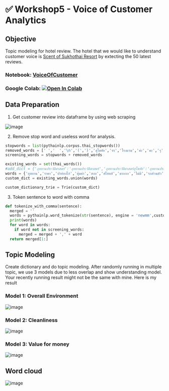 # :white_check_mark: Workshop5 - Voice of Customer Analytics
## Objective
Topic modeling for hotel review.
The hotel that we would like to understand customer voice is [Scent of Sukhothai Resort](https://www.agoda.com/th-th/scent-of-sukhothai-resort/reviews/sukhothai-th.html?finalPriceView=1&isShowMobileAppPrice=false&cid=1844104&numberOfBedrooms=&familyMode=false&adults=2&children=0&rooms=1&maxRooms=0&checkIn=2023-08-1&isCalendarCallout=false&childAges=&numberOfGuest=0&missingChildAges=false&travellerType=1&showReviewSubmissionEntry=false&currencyCode=THB&isFreeOccSearch=false&isCityHaveAsq=false&los=1&searchrequestid=d20a9cff-bc06-454b-a07e-ba39b8578414) by extecting the 50 latest reviews.

### Notebook: [VoiceOfCustomer](https://github.com/Thaniparn/MADT8101-Customer-Analytics/blob/b7ba4288f7247bfd8e40c964467c9eed05e5025a/Workshop5%20-%20Voice%20of%20Customer%20Analytics/VoiceOfCustomer.ipynb)
### Google Colab: [![Open In Colab](https://colab.research.google.com/assets/colab-badge.svg)](https://colab.research.google.com/github/Thaniparn/MADT8101-Customer-Analytics/blob/main/Workshop5%20-%20Voice%20of%20Customer%20Analytics/VoiceOfCustomer.ipynb)

## Data Preparation
1. Get customer review into dataframe by using web scraping

![image](https://github.com/Thaniparn/MADT8101-Customer-Analytics/assets/137845227/04084b97-c788-4569-a1ee-34534f1442da)

2. Remove stop word and useless word for analysis.
```python 
stopwords = list(pythainlp.corpus.thai_stopwords())
removed_words = [' ','  ','\n','(',')','สุโขทัย','รร','โรงแรม','ค่ะ','คะ','ๆ','มี','และ','รร.','ลูกค้า','ๆๆ','ค่','-','ประวัติศาสตร์']
screening_words = stopwords + removed_words

existing_words = set(thai_words())
#add_dict = {'อุทยานประวัติศาสตร์':'อุทยานประวัติศาสตร์','อุทยานประวัติศาสตร์สุโขทัย':'อุทยานประวัติศาสตร์','ราคา': 'ราคา','ปาท่องโก๋': 'ปาท่องโก๋','คุ้มค่า':'คุ้มค่า','สงบ':'สงบ','สไสตล์':'สไตล์','มากกก':'มาก','ไม่มี':'ไม่มี','รถส่วนตัว':'รถส่วนตัว','แหล่งท่งเที่ยว':'แหล่งท่องเที่ยว','สะพานบุญ':'สะพานบุญ','ไม่ได้':'ไม่ได้','อีกรอบ':'อีกรอบ'}
words = {'อุทยาน','ราคา','ปาท่องโก๋','คุ้มค่า','สงบ','สไสตส์','มากกก','ไม่มี','รถส่วนตัว','แหล่งท่งเที่ยว','สะพานบุญ','ไม่ได้','อีกรอบ','เหใาะสม','อพำนวย','สงบดี','ราคาที่'}
custom_dict = existing_words.union(words)

custom_dictionary_trie = Trie(custom_dict)
```
3. Token sentence to word with comma
```python 
def tokenize_with_comma(sentence):
  merged = ''
  words = pythainlp.word_tokenize(str(sentence), engine = 'newmm',custom_dict = custom_dictionary_trie)
  print(words)
  for word in words:
    if word not in screening_words:
      merged = merged + ',' + word
  return merged[1:]
```
## Topic Modeling
Create dictionary and do topic modeling. After randomly running in multiple topic, we use 3 models due to less overlap and show understanding model.
Your recently running result might not be the same with mine.
Here is my result
### Model 1: Overall Environment

![image](https://github.com/Thaniparn/MADT8101-Customer-Analytics/assets/137845227/80a3c3cd-314e-4fc5-a4ee-28f1cbaaaaa2)

### Model 2: Cleanliness
![image](https://github.com/Thaniparn/MADT8101-Customer-Analytics/assets/137845227/721af491-cc2b-4b3b-aefb-22cd7857b302)


### Model 3: Value for money
![image](https://github.com/Thaniparn/MADT8101-Customer-Analytics/assets/137845227/f67714a7-582b-44d2-8602-91da521f597e)

## Word cloud
![image](https://github.com/Thaniparn/MADT8101-Customer-Analytics/assets/137845227/3abaca5a-b443-44ce-bae5-02ed4c400b71)
